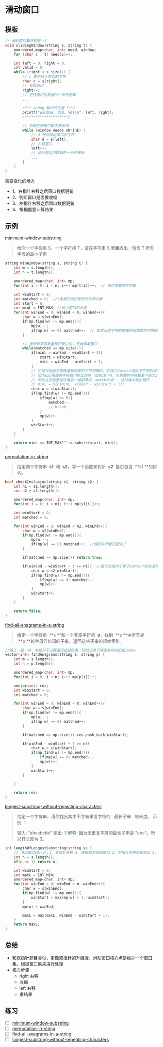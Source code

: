 # 滑动窗口

## 模板

```cpp
/* 滑动窗口算法框架 */
void slidingWindow(string s, string t) {
    unordered_map<char, int> need, window;
    for (char c : t) need[c]++;

    int left = 0, right = 0;
    int valid = 0;
    while (right < s.size()) {
        // c 是将移入窗口的字符
        char c = s[right];
        // 右移窗口
        right++;
        // 进行窗口内数据的一系列更新
        ...

        /*** debug 输出的位置 ***/
        printf("window: [%d, %d)\n", left, right);
        /********************/

        // 判断左侧窗口是否要收缩
        while (window needs shrink) {
            // d 是将移出窗口的字符
            char d = s[left];
            // 左移窗口
            left++;
            // 进行窗口内数据的一系列更新
            ...
        }
    }
}
```

需要变化的地方

- 1、右指针右移之后窗口数据更新
- 2、判断窗口是否要收缩
- 3、左指针右移之后窗口数据更新
- 4、根据题意计算结果

## 示例

[minimum-window-substring](https://leetcode-cn.com/problems/minimum-window-substring/)

> 给你一个字符串 S、一个字符串 T，请在字符串 S 里面找出：包含 T 所有字母的最小子串
```cpp
string minWindow(string s, string t) {
	int m = s.length();
	int n = t.length();

	unordered_map<char, int> mp;
	for(int i = 0; i < n; i++) mp[t[i]]++;  // 保存需要的字符集

	int winStart = 0;
	int matched = 0;  //t里面已经匹配好的字母次数
	int start = 0;  
	int minL = INT_MAX; //最小窗口的长度
	for(int winEnd = 0; winEnd < m; winEnd++){
		char w = s[winEnd];
		if(mp.find(w) != mp.end()){
			mp[w]--;
			if(mp[w] == 0) matched++;  // 如果当前字符的数量匹配需要的字符的数量，则match值+1
		}

		// 当所有字符数量都匹配之后，开始缩紧窗口
		while(matched == mp.size()){
			if(minL > winEnd - winStart + 1){
				start = winStart;
				minL = winEnd - winStart + 1;
			}
			// 左指针指向字符数量和需要的字符相等时，右移之后match值就不匹配则减一
			// 因为win里面的字符数可能比较多，如有10个A，但需要的字符数量可能为3
			// 所以在压死骆驼的最后一根稻草时，match才减一，这时候才跳出循环
			// minL = min(minL, winEnd - winStart + 1);
			char w = s[winStart];
			if(mp.find(w) != mp.end()){
				if(mp[w] == 0){
					matched--;
					// break;
				}
				mp[w]++;
			}
			winStart++;
		}
	}

	return minL == INT_MAX?"":s.substr(start, minL);
}
```

[permutation-in-string](https://leetcode-cn.com/problems/permutation-in-string/)

> 给定两个字符串  **s1**  和  **s2**，写一个函数来判断  **s2**  是否包含  **s1 **的排列。

```cpp
bool checkInclusion(string s1, string s2) {
	int n1 = s1.length();
	int n2 = s2.length();

	unordered_map<char, int> mp;
	for(int i = 0; i < n1; i++) mp[s1[i]]++;

	int winStart = 0;
	int matched = 0;

	for(int winEnd = 0; winEnd < n2; winEnd++){
		char w = s2[winEnd];
		if(mp.find(w) != mp.end()){
			mp[w]--;
			if(mp[w] == 0) matched++;  //相同字母都匹配完了
		}

		if(matched == mp.size()) return true;

		if(winEnd - winStart + 1 >= n1){  //窗口长度大于等于pattern的长度时，收缩窗口
			char w = s2[winStart];
			if(mp.find(w) != mp.end()){
				if(mp[w] == 0) matched--;
				mp[w]++;
			}
			winStart++;
		}
	}

	return false;
}

```

[find-all-anagrams-in-a-string](https://leetcode-cn.com/problems/find-all-anagrams-in-a-string/)

> 给定一个字符串  **s **和一个非空字符串  **p**，找到  **s **中所有是  **p **的字母异位词的子串，返回这些子串的起始索引。

```cpp
//跟上一题一样，本题只不过要遍历全部位置，同时记录下满足条件的起始index
vector<int> findAnagrams(string s, string p) {
	int m = s.length();
	int n = p.length();

	unordered_map<char, int> mp;
	for(int i = 0; i < n; i++) mp[p[i]]++;

	vector<int> res;
	int winStart = 0;
	int matched = 0;

	for(int winEnd = 0; winEnd < m; winEnd++){
		char w = s[winEnd];
		if(mp.find(w) != mp.end()){
			mp[w]--;
			if(mp[w] == 0) matched++;
		}

		if(matched == mp.size()) res.push_back(winStart);

		if(winEnd - winStart + 1 >= n){
			char w = s[winStart];
			if(mp.find(w) != mp.end()){
				if(mp[w] == 0) matched--;
				mp[w]++;
			}
			winStart++;
		}

	}   

	return res;
}
```

[longest-substring-without-repeating-characters](https://leetcode-cn.com/problems/longest-substring-without-repeating-characters/)

> 给定一个字符串，请你找出其中不含有重复字符的   最长子串   的长度。
> 示例  1:
>
> 输入: "abcabcbb"
> 输出: 3
> 解释: 因为无重复字符的最长子串是 "abc"，所以其长度为 3。

```go
int lengthOfLongestSubstring(string s) {
    // 滑动窗口核心点：1、右指针右移 2、根据题意收缩窗口 3、左指针右移更新窗口 4、根据题意计算结果
	int n = s.length();
	if(n <= 1) return n;

	int winStart = 0;
	int maxL = INT_MIN;
	unordered_map<char, int> mp;
	for(int winEnd = 0; winEnd < n; winEnd++){
		char w = s[winEnd];
		if(mp.find(w) != mp.end()){
			winStart = max(mp[w] + 1, winStart);
		}
		mp[w] = winEnd;

		maxL = max(maxL, winEnd - winStart + 1);
	}
	return maxL;
}
```

## 总结

- 和双指针题目类似，更像双指针的升级版，滑动窗口核心点是维护一个窗口集，根据窗口集来进行处理
- 核心步骤
  - right 右移
  - 收缩
  - left 右移
  - 求结果

## 练习

- [ ] [minimum-window-substring](https://leetcode-cn.com/problems/minimum-window-substring/)
- [ ] [permutation-in-string](https://leetcode-cn.com/problems/permutation-in-string/)
- [ ] [find-all-anagrams-in-a-string](https://leetcode-cn.com/problems/find-all-anagrams-in-a-string/)
- [ ] [longest-substring-without-repeating-characters](https://leetcode-cn.com/problems/longest-substring-without-repeating-characters/)
